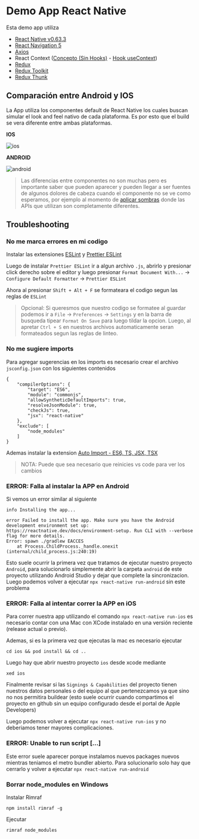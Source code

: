 # Demo App React Native

Esta demo app utiliza
* [React Native v0.63.3](https://reactnative.dev/blog/2020/07/06/version-0.63)
* [React Navigation 5](https://reactnavigation.org/docs/getting-started)
* [Axios](https://github.com/axios/axios#axios)
* React Context ([Concepto (Sin Hooks)](https://es.reactjs.org/docs/context.html) - [Hook useContext](https://es.reactjs.org/docs/hooks-reference.html#usecontext))
* [Redux](https://es.redux.js.org/)
* [Redux Toolkit](https://redux-toolkit.js.org/)
* [Redux Thunk](https://github.com/reduxjs/redux-thunk)

## Comparación entre Android y IOS
La App utiliza los componentes default de React Native los cuales buscan simular el look and feel nativo de cada plataforma. Es por esto que el build se vera diferente entre ambas plataformas.


**IOS**

![ios](src/assets/ios.gif) 


**ANDROID**

![android](src/assets/android.gif)

> Las diferencias entre componentes no son muchas pero es importante saber que pueden aparecer y pueden llegar a ser fuentes de algunos dolores de cabeza cuando el componente no se ve como esperamos, por ejemplo al momento de [aplicar sombras](https://medium.com/game-development-stuff/how-to-apply-shadows-on-react-native-fa745d374ae7) donde las APIs que utilizan son completamente diferentes.

## Troubleshooting
### No me marca errores en mi codigo
Instalar las extensiones [ESLint](https://marketplace.visualstudio.com/items?itemName=dbaeumer.vscode-eslint) y [Prettier ESLint](https://marketplace.visualstudio.com/items?itemName=rvest.vs-code-prettier-eslint)


Luego de instalar `Prettier ESLint` ir a algun archivo `.js`, abrirlo y presionar click derecho sobre el editor y luego presionar `Format Document With...` -> `Configure Default Formatter` -> `Prettier ESLint`

Ahora al presionar `Shift + Alt + F` se formateara el codigo segun las reglas de `ESLint`

>Opcional: Si queresmos que nuestro codigo se formatee al guardar podemos ir a `File` -> `Preferences` -> `Settings` y en la barra de busqueda tipear `Format On Save` para luego tildar la opcion. Luego, al apretar `Ctrl + S` en nuestros archivos automaticamente seran formateados segun las reglas de linteo.


### No me sugiere imports
Para agregar sugerencias en los imports es necesario crear el archivo `jsconfig.json` con los siguientes contenidos
```
{
    "compilerOptions": {
        "target": "ES6",
        "module": "commonjs",
        "allowSyntheticDefaultImports": true,
        "resolveJsonModule": true,
        "checkJs": true,
        "jsx": "react-native"
    },
    "exclude": [
        "node_modules"
    ]
}
```

Ademas instalar la extension [Auto Import - ES6, TS, JSX, TSX](https://marketplace.visualstudio.com/items?itemName=NuclleaR.vscode-extension-auto-importv)

> NOTA: Puede que sea necesario que reinicies vs code para ver los cambios

### ERROR: Falla al instalar la APP en Android
Si vemos un error similar al siguiente
```
info Installing the app...

error Failed to install the app. Make sure you have the Android development environment set up: https://reactnative.dev/docs/environment-setup. Run CLI with --verbose flag for more details.
Error: spawn ./gradlew EACCES
    at Process.ChildProcess._handle.onexit (internal/child_process.js:240:19)
```

Esto suele ocurrir la primera vez que tratamos de ejecutar nuestro proyecto `Android`, para solucionarlo simplemente abrir la carpeta `android` de este proyecto utilizando Android Studio y dejar que complete la sincronizacion. Luego podemos volver a ejecutar `npx react-native run-android` sin este problema

### ERROR: Falla al intentar correr la APP en iOS
Para correr nuestra app utilizando el comando `npx react-native run-ios` es necesario contar con una Mac con XCode instalado en una versión reciente (release actual o previo).

Ademas, si es la primera vez que ejecutas la mac es necesario ejecutar

```
cd ios && pod install && cd ..
```

Luego hay que abrir nuestro proyecto `ios` desde xcode mediante
```
xed ios
```
Finalmente revisar si las `Signings & Capabilities` del proyecto tienen nuestros datos personales o del equipo al que pertenezcamos ya que sino no nos permitira buildear (esto suele ocurrir cuando compartimos el proyecto en github sin un equipo configurado desde el portal de Apple Developers)

Luego podemos volver a ejecutar `npx react-native run-ios` y no deberiamos tener mayores complicaciones.

### ERROR: Unable to run script [...] 
Este error suele aparecer porque instalamos nuevos packages nuevos mientras teniamos el metro bundler abierto. Para solucionarlo solo hay que cerrarlo y volver a ejecutar `npx react-native run-android`


### Borrar node_modules en Windows
Instalar Rimraf
```
npm install rimraf -g
```

Ejecutar 
```
rimraf node_modules
```